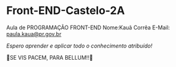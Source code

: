 # Front-END-Castelo-2A
Aula de PROGRAMAÇÃO FRONT-END
Nome:Kauã Corrêa
E-Mail: paula.kaua@pr.gov.br

*Espero aprender e aplicar todo o conhecimento atribuído!*

🔱SE VIS PACEM, PARA BELLUM!!🔱
